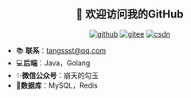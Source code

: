 <h2 align="center">👋 欢迎访问我的GitHub</h2>
<p align="center">
  <a href="https://github.com/Bronya0"><img src="https://img.shields.io/badge/GitHub-ff79c6" alt="github"></a>
  <a href="https://gitee.com/bronya0"><img src="https://img.shields.io/badge/Gitee-fe7300" alt="gitee"></a>
  <a href="https://blog.csdn.net/qq_42907802"><img src="https://img.shields.io/badge/微信公众号-4caf50" alt="csdn"></a>
</p>

- 📚 **联系**：tangssst@qq.com
- 💻**后端**：Java，Golang
- ✨**微信公众号**：崩天的勾玉
- 💼**数据库**：MySQL，Redis
